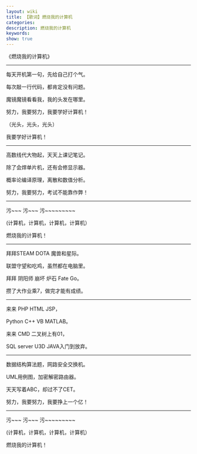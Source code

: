 ```yaml
---
layout: wiki
title: 【歌词】燃烧我的计算机
categories: 
description: 燃烧我的计算机
keywords: 
show: true
---
```


《燃烧我的计算机》

---

每天开机第一句，先给自己打个气。

每次敲一行代码，都肯定没有问题。

魔镜魔镜看看我，我的头发在哪里。

努力，我要努力，我要学好计算机！

（光头，光头，光头）

我要学好计算机！

---

高数线代大物起，天天上课记笔记。

除了会焊单片机，还有会修显示器。

概率论编译原理，离散和数值分析。

努力，我要努力，考试不能靠作弊！

---

污~~~ 污~~~ 污~~~~~~~~~

(计算机，计算机，计算机，计算机）

燃烧我的计算机！

---

拜拜STEAM  DOTA 魔兽和星际。

联盟守望和吃鸡，虽然都在电脑里。

拜拜 阴阳师 崩坏 炉石 Fate Go。

攒了大作业乘7，做完才能有成绩。

---

来来 PHP HTML JSP，

Python C++ VB MATLAB。

来来 CMD 二叉树上有01，

SQL server U3D JAVA入门到放弃。

---

数据结构算法题，网路安全交换机。

UML用例图，加密解密路由器。

天天写着ABC，却过不了CET。

努力，我要努力，我要挣上一个亿！

---

污~~~ 污~~~ 污~~~~~~~~~

(计算机，计算机，计算机，计算机）

燃烧我的计算机！


